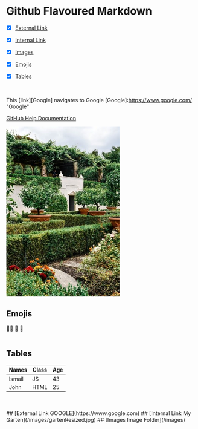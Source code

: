 # Github Flavoured Markdown


- [x] [External Link](#External-Link-GOOGLE)
- [x] [Internal Link](#Internal-Link-My-Garten)
- [x] [Images](#Images-Image-Folder)
- [x] [Emojis](#Emojis)
- [x] [Tables](#Tables)


<br>

This [link][Google] navigates to Google
[Google]:https://www.google.com/ "Google"

[GitHub Help Documentation](https://help.github.com/en)
<br>

![Backyard](/images/gartenResized.jpg)
<br>

## Emojis
🏃‍♂️  🙂  🚙 
<br>
<br>

## Tables

Names  |  Class |Age
-----  |-----   |-----
Ismail |JS      |43
John   |HTML    |25

<br>
<br>
## [External Link GOOGLE](https://www.google.com)
## [Internal Link My Garten](/images/gartenResized.jpg)
## [Images Image Folder](/images)





















